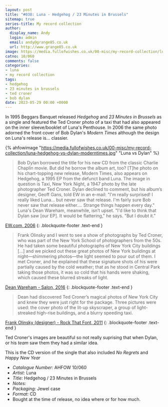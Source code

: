 ```yaml
---
layout: post
title: "#038: Luna - Hedgehog / 23 Minutes in Brussels"
sitemap: true
series-title: My record collection
author:
  display_name: Andy
  login: admin
  email: andy@grange85.co.uk
  url: http://www.grange85.co.uk
image: https://media.fullofwishes.co.uk/00-misc/my-record-collection/luna-hedgehog-vs-dylan-moderntimes.jpg
catno: 10/060
comments: false
categories:
- luna
- my record collection
tags:
- hedgehog
- 23 minutes in brussels
- ted croner
- bob dylan
date: 2023-05-29 00:00 +0000
---
```

In 1995 Beggars Banquet released _Hedgehog_ and _23 Minutes in Brussels_ as a single and featured the Ted Croner photo of a taxi that had also appeared on the inner sleeve/booklet of Luna's Penthouse. In 2006 the same photo adorned the front cover of Bob Dylan's _Modern Times_ although the design on Luna's release is... classier.

{% ahfowimage "https://media.fullofwishes.co.uk/00-misc/my-record-collection/luna-hedgehog-vs-dylan-moderntimes.jpg" "Luna vs Dylan" %}

> Bob Dylan borrowed the title for his new CD from the classic Charlie Chaplin movie. But did he borrow the album art, too? [T]he photo on his chart-topping new release, Modern Times, also appears on Hedgehog, a 1995 EP from the defunct band Luna. The image in question is Taxi, New York Night, a 1947 photo by the late photographer Ted Croner. Dylan declined to comment, but his album’s designer, Geoff Gans, told EW in an e-mail: "I'm really surprised! I really liked Luna... but never saw that release. I'm fairly sure Bob never saw that release either.... Strange things happen every day." Luna's Dean Wareham, meanwhile, isn’t upset. "I'd like to think that Dylan saw [our EP]. It would be flattering," he says. "But I doubt it."

[EW.com, 2006](https://ew.com/article/2006/09/15/bob-dylans-modern-times-looks-lot-lunas-hedgehog/)
{: .blockquote-footer .text-end }


> Frank Olinsky and I went to see a show of photographs by Ted Croner, who was part of the New York School of photographers from the 50s. He had taken some beautiful photographs of New York City buildings [...] and we picked out these great photos of New York buildings at night—shimmering photos—the light seemed to pour out of them. I met Croner, and he explained that these signature shots of his were partially caused by the cold weather; that as he stood in Central Park taking those photos, it was so cold that his hands were shaking, which caused these blurred streaks of light.

[Dean Wareham - Salon, 2016](https://www.salon.com/2016/05/20/the_ultimate_luna_interview_noah_baumbach_and_dean_wareham_talk_super_groups_the_velvet_underground_and_the_history_of_one_of_new_yorks_greatest_bands/)
{: .blockquote-footer .text-end }

> Dean had discovered Ted Croner’s magical photos of New York City and knew they were just right for the package. Three pictures were used: the cover photo of the lit-up skyscraper, a group of light-streaked high-rise buildings, and a blurry speeding taxi.

[Frank Olinsky (designer) - Rock That Font, 2011](http://rockthatfont.com/2011/08/penthouse/)
{: .blockquote-footer .text-end }
 
Ted Croner's images are beautiful so not really suprising that when Dylan, or his _team_ saw them they had a similar idea.

This is the CD version of the single that also included _No Regrets_ and _Happy New Year_

 - *Catalogue Number:* AHFOW 10/060
 - *Artist:* Luna
 - *Title:* Hedgehog / 23 Minutes in Brussels
 - *Notes:* 
 - *Packaging:* Jewel case
 - *Format:* CD
 - Bought at the time of release, no idea where or for how much.
